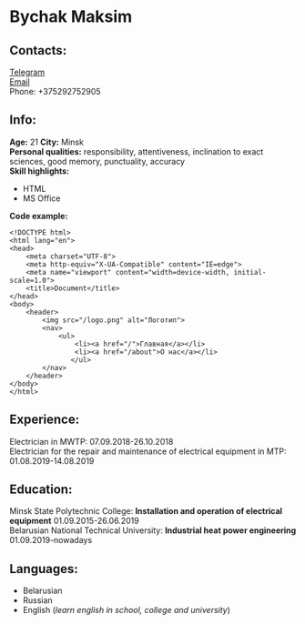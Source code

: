 # Bychak Maksim
## Contacts:
[Telegram](https://t.me/shawtyshawtyshawty)\
[Email](https://uglekiska@yandex.by)\
Phone: +375292752905
## Info:
**Age:** 21 **City:** Minsk\
**Personal qualities:** responsibility, attentiveness, inclination to exact sciences, good memory, punctuality, accuracy\
**Skill highlights:**
 * HTML
 * MS Office

**Code example:**
```
<!DOCTYPE html>
<html lang="en">
<head>
	<meta charset="UTF-8">
	<meta http-equiv="X-UA-Compatible" content="IE=edge">
	<meta name="viewport" content="width=device-width, initial-scale=1.0">
	<title>Document</title>
</head>
<body>
	<header>
		<img src="/logo.png" alt="Логотип">
		<nav>
			<ul>
				<li><a href="/">Главная</a></li>
				<li><a href="/about">О нас</a></li>
			   </ul>
		</nav>
	</header>
</body>
</html>
```
## Experience:
Electrician in MWTP: 07.09.2018-26.10.2018\
Electrician for the repair and maintenance of electrical equipment in MTP: 01.08.2019-14.08.2019 
## Education: 
Minsk State Polytechnic College: **Installation and operation of electrical equipment** 01.09.2015-26.06.2019\
Belarusian National Technical University: **Industrial heat power engineering** 01.09.2019-nowadays
## Languages:
 * Belarusian
 * Russian
 * English (*learn english in school, college and university*)